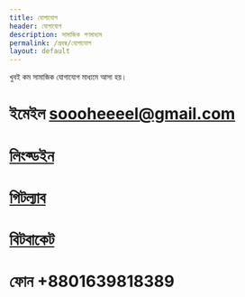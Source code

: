 ```yaml
---
title: যোগাযোগ
header: যোগাযোগ
description: সামাজিক গণমাধ্যম
permalink: /প্রবন্ধ/যোগাযোগ
layout: default
---
```


খুবই কম সামাজিক যোগাযোগ মাধ্যমে আসা হয়। 
 # ইমেইল soooheeeel@gmail.com
<i class="fab fa-facebook-f"></i>
 # [<i class="fa fa-facebook-square" aria-hidden="true"></i>](https://facebook.com/nahklehos/)
 # [লিংক্ডইন](https://linkedin.com/in/Sohel-Khan-R)
 # [গিটল্যাব](https://gitlab.com/sohel.khan/)
 # [বিটবাকেট](https://bitbucket.org/sohel_khan/)
 # ফোন +8801639818389
